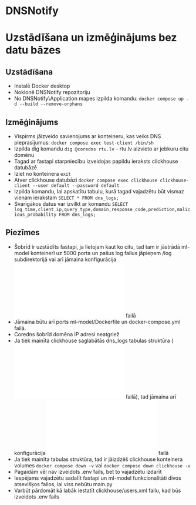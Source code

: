 # DNSNotify

# Uzstādīšana un izmēģinājums bez datu bāzes
## Uzstādīšana
* Instalē Docker desktop
* Noklonē DNSNotify repozitoriju
* No DNSNotify\Application mapes izpilda komandu:
```docker compose up -d --build --remove-orphans```

## Izmēģinājums
* Vispirms jāizveido savienojums ar konteineru, kas veiks DNS pieprasījumus:
```docker compose exec test-client /bin/sh```
* Izpilda dig komandu 
```dig @coredns rtu.lv``` - rtu.lv aizvieto ar jebkuru citu domēnu
* Tagad ar fastapi starpniecību izveidojas papildu ieraksts clickhouse datubāzē
* Iziet no konteinera
```exit```
* Atver clickhouse datubāzi
```docker compose exec clickhouse clickhouse-client --user default --password default```
* Izpilda komandu, lai apskatītu tabulu, kurā tagad vajadzētu būt vismaz vienam ierakstam
```SELECT * FROM dns_logs;```
* Svarīgākos datus var izvilkt ar komandu
```SELECT log_time,client_ip,query_type,domain,response_code,prediction,malicious_probability FROM dns_logs;```


## Piezīmes
* Šobrīd ir uzstādīts fastapi, ja lietojam kaut ko citu, tad tam ir jāstrādā ml-model konteinerī uz 5000 porta un pašus log failus jāpieņem /log subdirektorijā vai arī jāmaina konfigurācija ![agent.conf](Application/fluent-bit/agent.conf) failā
* Jāmaina būtu arī ports ml-model/Dockerfile un docker-compose.yml failā.
* Coredns šobrīd domēna IP adresi neatgriež
* Ja tiek mainīta clickhouse saglabātās dns_logs tabulas struktūra (![init.sql](Application/clickhouse/init.sql) failā), tad jāmaina arī konfigurācija ![ml-model/main.py](Application/ml-model/main.py) failā
* Ja tiek mainīta tabulas struktūra, tad ir jāizdzēš clickhouse konteinera volumes
```docker compose down -v``` vai ```docker compose down clickhouse -v```
* Pagaidām vēl nav izveidots .env fails, bet to vajadzētu izdarīt
* Iespējams vajadzētu sadalīt fastapi un ml-model funkcionalitāti divos atsevišķos failos, lai viss nebūtu main.py
* Varbūt pārdomāt kā labāk iestatīt clickhouse/users.xml failu, kad būs izveidots .env fails
